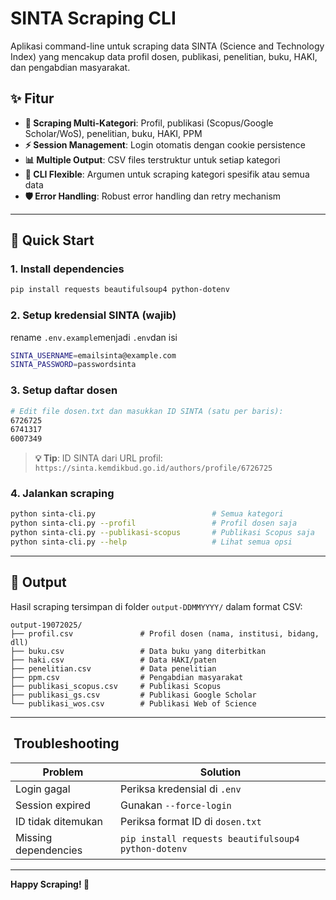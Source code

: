 # SINTA Scraping CLI

Aplikasi command-line untuk scraping data SINTA (Science and Technology Index) yang mencakup data profil dosen, publikasi, penelitian, buku, HAKI, dan pengabdian masyarakat.

## ✨ Fitur

- **🎯 Scraping Multi-Kategori**: Profil, publikasi (Scopus/Google Scholar/WoS), penelitian, buku, HAKI, PPM
- **⚡ Session Management**: Login otomatis dengan cookie persistence
- **📊 Multiple Output**: CSV files terstruktur untuk setiap kategori
- **🔧 CLI Flexible**: Argumen untuk scraping kategori spesifik atau semua data
- **🛡️ Error Handling**: Robust error handling dan retry mechanism

---

## 🚀 Quick Start

### 1. Install dependencies
```bash
pip install requests beautifulsoup4 python-dotenv
```

### 2. Setup kredensial SINTA (wajib)
rename `.env.example`menjadi `.env`dan isi
```bash
SINTA_USERNAME=emailsinta@example.com
SINTA_PASSWORD=passwordsinta
```

### 3. Setup daftar dosen
```bash
# Edit file dosen.txt dan masukkan ID SINTA (satu per baris):
6726725
6741317
6007349
```
> **💡 Tip**: ID SINTA dari URL profil: `https://sinta.kemdikbud.go.id/authors/profile/6726725`


### 4. Jalankan scraping
```bash
python sinta-cli.py                          # Semua kategori
python sinta-cli.py --profil                 # Profil dosen saja
python sinta-cli.py --publikasi-scopus       # Publikasi Scopus saja
python sinta-cli.py --help                   # Lihat semua opsi
```

---

## 📁 Output

Hasil scraping tersimpan di folder `output-DDMMYYYY/` dalam format CSV:

```
output-19072025/
├── profil.csv               # Profil dosen (nama, institusi, bidang, dll)
├── buku.csv                 # Data buku yang diterbitkan
├── haki.csv                 # Data HAKI/paten
├── penelitian.csv           # Data penelitian
├── ppm.csv                  # Pengabdian masyarakat
├── publikasi_scopus.csv     # Publikasi Scopus
├── publikasi_gs.csv         # Publikasi Google Scholar
└── publikasi_wos.csv        # Publikasi Web of Science
```

---

## ️ Troubleshooting

| Problem | Solution |
|---------|----------|
| Login gagal | Periksa kredensial di `.env` |
| Session expired | Gunakan `--force-login` |
| ID tidak ditemukan | Periksa format ID di `dosen.txt` |
| Missing dependencies | `pip install requests beautifulsoup4 python-dotenv` |

---

**Happy Scraping! 🎉**